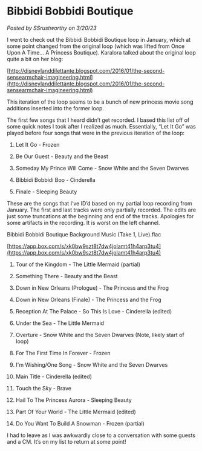 # Bibbidi Bobbidi Boutique

*Posted by SSrustworthy on 3/20/23*

I went to check out the Bibbidi Bobbidi Boutique loop in January, which at some point changed from the original loop (which was lifted from Once Upon A Time… A Princess Boutique). Karalora talked about the original loop quite a bit on her blog:

[http://disneylanddilettante.blogspot.com/2016/01/the-second-sensearmchair-imagineering.html](http://disneylanddilettante.blogspot.com/2016/01/the-second-sensearmchair-imagineering.html)

This iteration of the loop seems to be a bunch of new princess movie song additions inserted into the former loop.

The first few songs that I heard didn’t get recorded. I based this list off of some quick notes I took after I realized as much. Essentially, “Let It Go” was played before four songs that were in the previous iteration of the loop:

1. Let It Go - Frozen

2. Be Our Guest - Beauty and the Beast

3. Someday My Prince Will Come - Snow White and the Seven Dwarves

4. Bibbidi Bobbidi Boo - Cinderella

5. Finale - Sleeping Beauty

These are the songs that I’ve ID’d based on my partial loop recording from January. The first and last tracks were only partially recorded. The edits are just some truncations at the beginning and end of the tracks. Apologies for some artifacts in the recording. It is worst on the left channel.

Bibbidi Bobbidi Boutique Background Music (Take 1, Live).flac

[https://app.box.com/s/xk0bw9szt8t7dw4jolamt41h4arp3tu4](https://app.box.com/s/xk0bw9szt8t7dw4jolamt41h4arp3tu4)

1. Tour of the Kingdom - The Little Mermaid (partial)

2. Something There - Beauty and the Beast

3. Down in New Orleans (Prologue) - The Princess and the Frog

4. Down in New Orleans (Finale) - The Princess and the Frog

5. Reception At The Palace - So This Is Love - Cinderella (edited)

6. Under the Sea - The Little Mermaid

7. Overture - Snow White and the Seven Dwarves (Note, likely start of loop)

8. For The First Time In Forever - Frozen

9. I'm Wishing/One Song - Snow White and the Seven Dwarves

10. Main Title - Cinderella (edited)

11. Touch the Sky - Brave

12. Hail To The Princess Aurora - Sleeping Beauty

13. Part Of Your World - The Little Mermaid (edited)

14. Do You Want To Build A Snowman - Frozen (partial)

I had to leave as I was awkwardly close to a conversation with some guests and a CM. It’s on my list to return at some point!